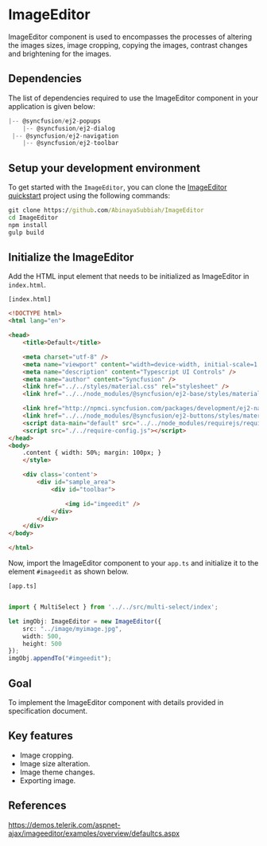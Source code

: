 # ImageEditor

ImageEditor component is used to encompasses the processes of altering the images sizes, image cropping, copying the images, contrast changes and brightening for the images.

## Dependencies

The list of dependencies required to use the ImageEditor component in your application is given below:

```javascript
|-- @syncfusion/ej2-popups
    |-- @syncfusion/ej2-dialog
 |-- @syncfusion/ej2-navigation
    |-- @syncfusion/ej2-toolbar
```

## Setup your development environment

To get started with the `ImageEditor`, you can clone the
[ImageEditor quickstart](https://github.com/AbinayaSubbiah/ImageEditor) project using the following commands:

```cmd
git clone https://github.com/AbinayaSubbiah/ImageEditor
cd ImageEditor
npm install
gulp build
```

## Initialize the ImageEditor

Add the HTML input element that needs to be initialized as ImageEditor in `index.html`.

`[index.html]`

```html
<!DOCTYPE html>
<html lang="en">

<head>
    <title>Default</title>

    <meta charset="utf-8" />
    <meta name="viewport" content="width=device-width, initial-scale=1.0" />
    <meta name="description" content="Typescript UI Controls" />
    <meta name="author" content="Syncfusion" />
    <link href="../../styles/material.css" rel="stylesheet" />
    <link href="../../node_modules/@syncfusion/ej2-base/styles/material.css" rel="stylesheet" />

    <link href="http://npmci.syncfusion.com/packages/development/ej2-navigations/styles/material.css" rel="stylesheet" />
    <link href="../../node_modules/@syncfusion/ej2-buttons/styles/material.css" rel="stylesheet" />
    <script data-main="default" src="../../node_modules/requirejs/require.js"></script>
    <script src="./../require-config.js"></script>
</head>
<body>
    .content { width: 50%; margin: 100px; }
    </style>

    <div class='content'>
        <div id="sample_area">
            <div id="toolbar">

                <img id="imgeedit" />
            </div>
        </div>
    </div>
</body>

</html>
```

Now, import the  ImageEditor component to your `app.ts` and initialize it to the element `#imageedit` as shown below.

`[app.ts]`

```typescript

import { MultiSelect } from '../../src/multi-select/index';

let imgObj: ImageEditor = new ImageEditor({
    src: "../image/myimage.jpg",
    width: 500,
    height: 500
});
imgObj.appendTo("#imgeedit"); 

```

## Goal

To implement the ImageEditor component with details provided in specification document.

## Key features

* Image cropping.
* Image size alteration.
* Image theme changes.
* Exporting image.

## References

https://demos.telerik.com/aspnet-ajax/imageeditor/examples/overview/defaultcs.aspx
